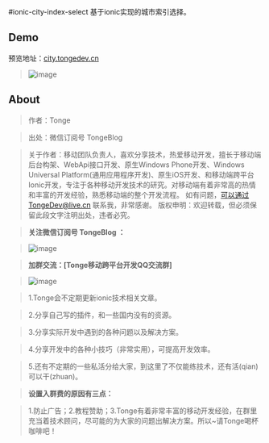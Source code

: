 #ionic-city-index-select
基于ionic实现的城市索引选择。
 
## Demo
预览地址：[city.tongedev.cn](http://city.tongedev.cn/)
>![image](https://git.oschina.net/tonge/ionic-city-index-select/raw/master/www/img/demo.gif)

## About
>作者：Tonge

>出处：微信订阅号 TongeBlog

>关于作者：移动团队负责人，喜欢分享技术，热爱移动开发，擅长于移动端后台构架、WebApi接口开发、原生Windows Phone开发、Windows Universal Platform(通用应用程序开发)、原生iOS开发、和移动端跨平台Ionic开发，专注于各种移动开发技术的研究。对移动端有着非常高的热情和丰富的开发经验，熟悉移动端的整个开发流程。
>如有问题，可以通过TongeDev@live.cn 联系我，非常感谢。
>版权申明：欢迎转载，但必须保留此段文字注明出处，违者必究。

>**关注微信订阅号 TongeBlog ：**

>![image](https://git.oschina.net/tonge/ionic-city-index-select/raw/master/www/img/TongeBlog.jpg)

>**加群交流：[Tonge移动跨平台开发QQ交流群]**

>![image](https://git.oschina.net/tonge/ionic-city-index-select/raw/master/www/img/qqgroup.png)

>1.Tonge会不定期更新ionic技术相关文章。

>2.分享自己写的插件，和一些国内没有的资源。

>3.分享实际开发中遇到的各种问题以及解决方案。

>4.分享开发中的各种小技巧（非常实用），可提高开发效率。

>5.还有不定期的一些私活分给大家，到这里了不仅能练技术，还有活(qian)可以干(zhuan)。


> **设置入群费的原因有三点：**

>1.防止广告；2.教程赞助；3.Tonge有着非常丰富的移动开发经验，在群里充当着技术顾问，尽可能的为大家的问题出解决方案。所以~请Tonge喝杯咖啡吧！
>
